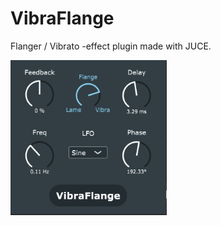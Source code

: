 # VibraFlange
Flanger / Vibrato -effect plugin made with JUCE.

<p align="left">
		<img src="Images/VibraFlangeScreenshot.PNG" width="250">
	</p>
